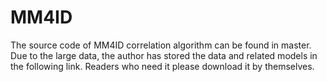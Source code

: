 # MM4ID

The source code of MM4ID correlation algorithm can be found in master. Due to the large data, the author has stored the data and related models in the following link.
Readers who need it please download it by themselves.
